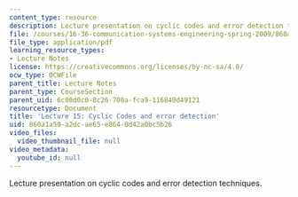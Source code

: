 ```yaml
---
content_type: resource
description: Lecture presentation on cyclic codes and error detection techniques.
file: /courses/16-36-communication-systems-engineering-spring-2009/860a1a59a2dcae65e8648d42a0bc5b26_MIT16_36s09_lec15.pdf
file_type: application/pdf
learning_resource_types:
- Lecture Notes
license: https://creativecommons.org/licenses/by-nc-sa/4.0/
ocw_type: OCWFile
parent_title: Lecture Notes
parent_type: CourseSection
parent_uid: 6c00d0c0-8c26-700a-fca9-116840d49121
resourcetype: Document
title: 'Lecture 15: Cyclic Codes and error detection'
uid: 860a1a59-a2dc-ae65-e864-8d42a0bc5b26
video_files:
  video_thumbnail_file: null
video_metadata:
  youtube_id: null
---
```

Lecture presentation on cyclic codes and error detection techniques.